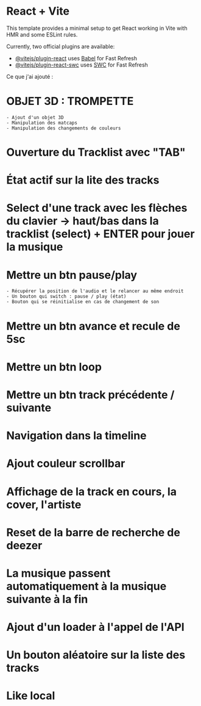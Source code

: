 # React + Vite

This template provides a minimal setup to get React working in Vite with HMR and some ESLint rules.

Currently, two official plugins are available:

- [@vitejs/plugin-react](https://github.com/vitejs/vite-plugin-react/blob/main/packages/plugin-react/README.md) uses [Babel](https://babeljs.io/) for Fast Refresh
- [@vitejs/plugin-react-swc](https://github.com/vitejs/vite-plugin-react-swc) uses [SWC](https://swc.rs/) for Fast Refresh

Ce que j'ai ajouté : 

# OBJET 3D : TROMPETTE
    - Ajout d'un objet 3D
    - Manipulation des matcaps
    - Manipulation des changements de couleurs
  
# Ouverture du Tracklist avec "TAB"
# État actif sur la lite des tracks
# Select d'une track avec les flèches du clavier -> haut/bas dans la tracklist (select) + ENTER pour jouer la musique
# Mettre un btn pause/play 
    - Récupérer la position de l'audio et le relancer au même endroit
    - Un bouton qui switch : pause / play (état)
    - Bouton qui se réinitialise en cas de changement de son
# Mettre un btn avance et recule de 5sc
# Mettre un btn loop 
# Mettre un btn track précédente / suivante
# Navigation dans la timeline
# Ajout couleur scrollbar
# Affichage de la track en cours, la cover, l'artiste
# Reset de la barre de recherche de deezer
# La musique passent automatiquement à la musique suivante à la fin
# Ajout d'un loader à l'appel de l'API
# Un bouton aléatoire sur la liste des tracks
# Like local